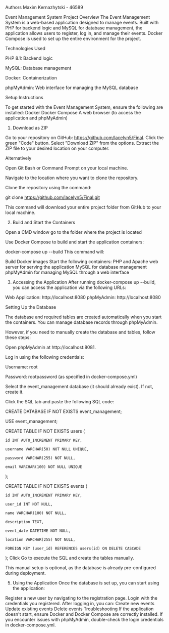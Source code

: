 Authors
Maxim Kernazhytski - 46589

Event Management System
Project Overview
The Event Management System is a web-based application designed to manage events. Built with PHP for backend logic and MySQL for database management, the application allows users to register, log in, and manage their events. Docker Compose is used to set up the entire environment for the project.

Technologies Used

PHP 8.1: Backend logic

MySQL: Database management

Docker: Containerization

phpMyAdmin: Web interface for managing the MySQL database

Setup Instructions

To get started with the Event Management System, ensure the following are installed:
Docker
Docker Compose
A web browser (to access the application and phpMyAdmin)

1. Download as ZIP

Go to your repository on GitHub: https://github.com/lacelyn5/Final.
Click the green "Code" button.
Select "Download ZIP" from the options.
Extract the ZIP file to your desired location on your computer.

Alternatively

Open Git Bash or Command Prompt on your local machine.

Navigate to the location where you want to clone the repository.

Clone the repository using the command:


git clone https://github.com/lacelyn5/Final.git

This command will download your entire project folder from GitHub to your local machine. 

2. Build and Start the Containers

Open a CMD window go to the folder where the project is located

Use Docker Compose to build and start the application containers:

docker-compose up --build
This command will:

Build Docker images
Start the following containers:
PHP and Apache web server for serving the application
MySQL for database management
phpMyAdmin for managing MySQL through a web interface

3. Accessing the Application
After running docker-compose up --build, you can access the application via the following URLs:

Web Application: http://localhost:8080
phpMyAdmin: http://localhost:8080

Setting Up the Database

The database and required tables are created automatically when you start the containers. You can manage database records through phpMyAdmin.

However, if you need to manually create the database and tables, follow these steps:

Open phpMyAdmin at http://localhost:8081.

Log in using the following credentials:

Username: root

Password: rootpassword (as specified in docker-compose.yml)

Select the event_management database (it should already exist). If not, create it.

Click the SQL tab and paste the following SQL code:

CREATE DATABASE IF NOT EXISTS event_management;

USE event_management;

CREATE TABLE IF NOT EXISTS users (
    
    id INT AUTO_INCREMENT PRIMARY KEY,
   
    username VARCHAR(50) NOT NULL UNIQUE,
    
    password VARCHAR(255) NOT NULL,
    
    email VARCHAR(100) NOT NULL UNIQUE

);

CREATE TABLE IF NOT EXISTS events (
    
    id INT AUTO_INCREMENT PRIMARY KEY,
    
    user_id INT NOT NULL,

    name VARCHAR(100) NOT NULL,
   
    description TEXT,
    
    event_date DATETIME NOT NULL,
    
    location VARCHAR(255) NOT NULL,
    
    FOREIGN KEY (user_id) REFERENCES users(id) ON DELETE CASCADE

);
Click Go to execute the SQL and create the tables manually.

This manual setup is optional, as the database is already pre-configured during deployment.

5. Using the Application
Once the database is set up, you can start using the application:

Register a new user by navigating to the registration page.
Login with the credentials you registered.
After logging in, you can:
Create new events
Update existing events
Delete events
Troubleshooting
If the application doesn't start, ensure Docker and Docker Compose are correctly installed.
If you encounter issues with phpMyAdmin, double-check the login credentials in docker-compose.yml.
